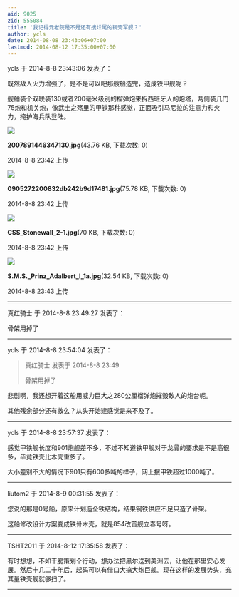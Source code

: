 ```yaml
---
aid: 9025
zid: 555084
title: '我记得元老院是不是还有搜烂尾的钢壳军舰？'
author: ycls
date: 2014-08-08 23:43:06+07:00
lastmod: 2014-08-12 17:35:00+07:00
---
```


ycls 于 2014-8-8 23:43:06 发表了：

既然敌人火力增强了，是不是可以吧那艘船造完，造成铁甲舰呢？

舰艏装个双联装130或者200毫米级别的榴弹炮来拆西班牙人的炮塔，两侧装几门75炮和机关炮，像武士之殇里的甲铁那种感觉，正面吸引马尼拉的注意力和火力，掩护海兵队登陆。

![](https://cdn.jsdelivr.net/gh/lzjluzijie/beichao@main/static/img/234239hsjb44u6hbufxzm4.jpg)



**2007891446347130.jpg**(43.76 KB, 下载次数: 0)



2014-8-8 23:42 上传



![](https://cdn.jsdelivr.net/gh/lzjluzijie/beichao@main/static/img/234259zkqep7mkpmq9mokb.jpg)



**0905272200832db242b9d17481.jpg**(75.78 KB, 下载次数: 0)



2014-8-8 23:42 上传



![](https://cdn.jsdelivr.net/gh/lzjluzijie/beichao@main/static/img/234259wahzrrhps2ppt2hh.jpg)



**CSS\_Stonewall\_2-1.jpg**(70 KB, 下载次数: 0)



2014-8-8 23:42 上传



![](https://cdn.jsdelivr.net/gh/lzjluzijie/beichao@main/static/img/234300p5f9tq68c848vt49.jpg)



**S.M.S.\_Prinz\_Adalbert\_I\_1a.jpg**(32.54 KB, 下载次数: 0)



2014-8-8 23:43 上传

---------

真红骑士 于 2014-8-8 23:49:27 发表了：

骨架用掉了

---------

ycls 于 2014-8-8 23:54:04 发表了：

> 真红骑士 发表于 2014-8-8 23:49
> 
> 骨架用掉了



悲剧啊，我还想开着这船用威力巨大之280公厘榴弹炮摧毁敌人的炮台呢。

其他残余部分还有救么？从头开始建感觉是来不及了。

---------

ycls 于 2014-8-8 23:57:37 发表了：

感觉甲铁舰长度和901炮舰差不多，不过不知道铁甲舰对于龙骨的要求是不是高很多，毕竟铁壳比木壳重多了。

大小差别不大的情况下901只有600多吨的样子，网上搜甲铁超过1000吨了。

---------

liutom2 于 2014-8-9 00:31:55 发表了：

您说的那是0号船，原来计划造全铁结构，结果钢铁供应不足只造了骨架。

这船修改设计方案变成铁骨木壳，就是854改首舰立春号呀。

---------

TSHT2011 于 2014-8-12 17:35:58 发表了：

有时想想，不如干脆策划个行动，想办法把黑尔送到美洲去，让他在那里安心发展。然后十几二十年后，起码可以有借口大搞大炮巨舰。现在这样的发展势头，充其量铁壳舰就够扫了。

---------

